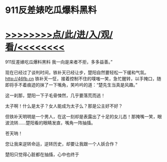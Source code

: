 # 911反差婊吃瓜爆料黑料

# <a href="https://github.com/jiedl/liao/issues/1">>>>>>>>>点/此/进/入/观/看/<<<<<<<<</a>

911反差婊吃瓜爆料黑料
我一向是来者不拒，多多益善。”

现在已经过了谈判时间，铁补天已经让步，楚阳自然要轻松一下缓和气氛。
http://46fb.cn
铁补天一怔，接着控制不住的噗嗤一笑，急忙醒转，以手掩口，随即将手不着痕迹的抹了一下嘴角，笑吟吟的道：“楚先生当真是风趣。”

这一刹那，楚阳一下子毛骨悚然，几乎要落荒而逃！

太子啊！什么是太子？女人能成为太子么？那是公主好不好？

但铁补天明明是一个男人，在这一刻却是表露出了十足的女儿态！那掩嘴一笑，眼波流转……楚阳看的眼睛发直，嘴角一阵抽搐。

苍天呐！

您让我来逆转命运，逆转历史，却要让我跟一个人妖合作？

楚阳只觉得心脏都在抽搐，心中也终于
